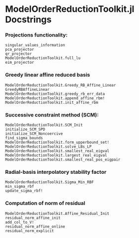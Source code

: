# ModelOrderReductionToolkit.jl Docstrings

### Projections functionality: 
```@docs
singular_values_information
pca_projector
qr_projector
ModelOrderReductionToolkit.full_lu
eim_projector
```

### Greedy linear affine reduced basis
```@docs
ModelOrderReductionToolkit.Greedy_RB_Affine_Linear
GreedyRBAffineLinear
ModelOrderReductionToolkit.greedy_rb_err_data
ModelOrderReductionToolkit.append_affine_rbm!
ModelOrderReductionToolkit.init_affine_rbm
```

### Successive constraint method (SCM):
```@docs
ModelOrderReductionToolkit.SCM_Init
initialize_SCM_SPD
initialize_SCM_Noncoercive
find_sigma_bounds
ModelOrderReductionToolkit.form_upperbound_set!
ModelOrderReductionToolkit.solve_LBs_LP
ModelOrderReductionToolkit.smallest_real_eigval
ModelOrderReductionToolkit.largest_real_eigval
ModelOrderReductionToolkit.smallest_real_pos_eigpair
```

### Radial-basis interpolatory stability factor
```@docs
ModelOrderReductionToolkit.Sigma_Min_RBF
min_sigma_rbf
update_sigma_rbf!
```

### Computation of norm of residual
```@docs
ModelOrderReductionToolkit.Affine_Residual_Init
residual_norm_affine_init
add_col_to_V!
residual_norm_affine_online
residual_norm_explicit
```